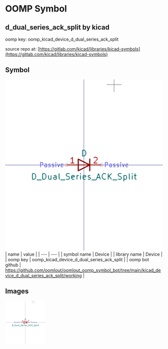 # OOMP Symbol  
## d_dual_series_ack_split  by kicad  
  
oomp key: oomp_kicad_device_d_dual_series_ack_split  
  
source repo at: [https://gitlab.com/kicad/libraries/kicad-symbols](https://gitlab.com/kicad/libraries/kicad-symbols)  
## Symbol  
  
[![working.png](working_600.png)](working.png)  
| name | value | 
| --- | --- | 
| symbol name | Device | 
| library name | Device | 
| oomp key | oomp_kicad_device_d_dual_series_ack_split | 
| oomp bot github | https://github.com/oomlout/oomlout_oomp_symbol_bot/tree/main/kicad_device_d_dual_series_ack_split/working | 
## Images  
  
[![working.png](working_140.png)](working.png)  

